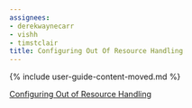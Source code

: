 ```yaml
---
assignees:
- derekwaynecarr
- vishh
- timstclair
title: Configuring Out Of Resource Handling
---
```


{% include user-guide-content-moved.md %}

[Configuring Out of Resource Handling](/docs/concepts/cluster-administration/out-of-resource/)
